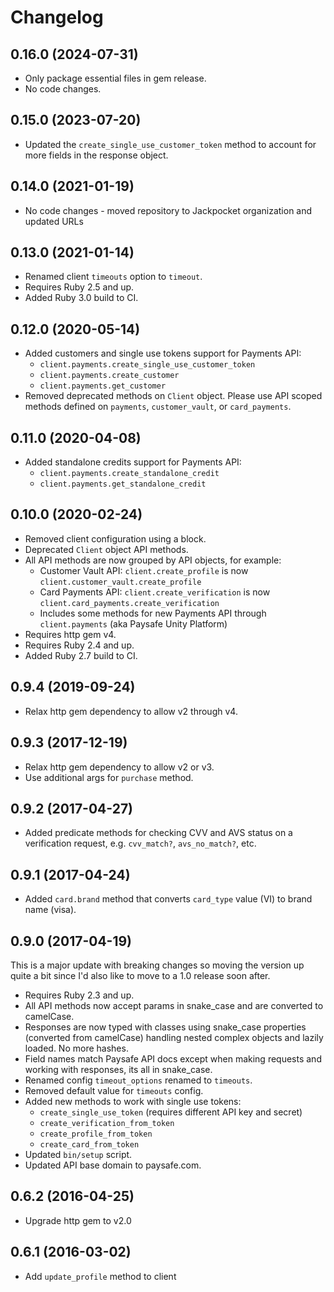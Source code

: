 Changelog
=========

## 0.16.0 (2024-07-31)

* Only package essential files in gem release.
* No code changes.

## 0.15.0 (2023-07-20)

* Updated the `create_single_use_customer_token` method to account for more fields in the response object.

## 0.14.0 (2021-01-19)

* No code changes - moved repository to Jackpocket organization and updated URLs

## 0.13.0 (2021-01-14)

* Renamed client `timeouts` option to `timeout`.
* Requires Ruby 2.5 and up.
* Added Ruby 3.0 build to CI.

## 0.12.0 (2020-05-14)

* Added customers and single use tokens support for Payments API:
  * `client.payments.create_single_use_customer_token`
  * `client.payments.create_customer`
  * `client.payments.get_customer`
* Removed deprecated methods on `Client` object. Please use API scoped methods defined on `payments`, `customer_vault`, or `card_payments`.

## 0.11.0 (2020-04-08)

* Added standalone credits support for Payments API:
  * `client.payments.create_standalone_credit`
  * `client.payments.get_standalone_credit`

## 0.10.0 (2020-02-24)

* Removed client configuration using a block.
* Deprecated `Client` object API methods.
* All API methods are now grouped by API objects, for example:
  * Customer Vault API: `client.create_profile` is now `client.customer_vault.create_profile`
  * Card Payments API: `client.create_verification` is now `client.card_payments.create_verification`
  * Includes some methods for new Payments API through `client.payments` (aka Paysafe Unity Platform)
* Requires http gem v4.
* Requires Ruby 2.4 and up.
* Added Ruby 2.7 build to CI.

## 0.9.4 (2019-09-24)

* Relax http gem dependency to allow v2 through v4.

## 0.9.3 (2017-12-19)

* Relax http gem dependency to allow v2 or v3.
* Use additional args for `purchase` method.

## 0.9.2 (2017-04-27)

* Added predicate methods for checking CVV and AVS status on a verification request, e.g. `cvv_match?`, `avs_no_match?`, etc.

## 0.9.1 (2017-04-24)

* Added `card.brand` method that converts `card_type` value (VI) to brand name (visa).

## 0.9.0 (2017-04-19)

This is a major update with breaking changes so moving the version up quite a bit since I'd also like to move to a 1.0 release soon after.

* Requires Ruby 2.3 and up.
* All API methods now accept params in snake_case and are converted to camelCase.
* Responses are now typed with classes using snake_case properties (converted from camelCase) handling nested complex objects and lazily loaded. No more hashes.
* Field names match Paysafe API docs except when making requests and working with responses, its all in snake_case.
* Renamed config `timeout_options` renamed to `timeouts`.
* Removed default value for `timeouts` config.
* Added new methods to work with single use tokens:
  * `create_single_use_token` (requires different API key and secret)
  * `create_verification_from_token`
  * `create_profile_from_token`
  * `create_card_from_token`
* Updated `bin/setup` script.
* Updated API base domain to paysafe.com.

## 0.6.2 (2016-04-25)

* Upgrade http gem to v2.0

## 0.6.1 (2016-03-02)

* Add `update_profile` method to client
